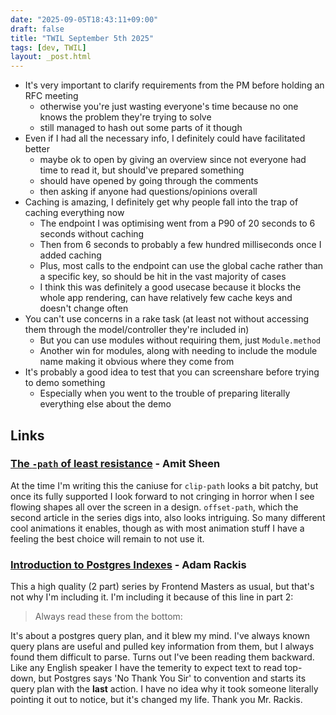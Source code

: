```yaml
---
date: "2025-09-05T18:43:11+09:00"
draft: false
title: "TWIL September 5th 2025"
tags: [dev, TWIL]
layout: _post.html
---
```


- It's very important to clarify requirements from the PM before holding an RFC meeting
  - otherwise you're just wasting everyone's time because no one knows the problem they're trying to solve
  - still managed to hash out some parts of it though
- Even if I had all the necessary info, I definitely could have facilitated better
  - maybe ok to open by giving an overview since not everyone had time to read it, but should've prepared something
  - should have opened by going through the comments
  - then asking if anyone had questions/opinions overall
- Caching is amazing, I definitely get why people fall into the trap of caching everything now
  - The endpoint I was optimising went from a P90 of 20 seconds to 6 seconds without caching
  - Then from 6 seconds to probably a few hundred milliseconds once I added caching
  - Plus, most calls to the endpoint can use the global cache rather than a specific key, so should be hit in the vast majority of cases
  - I think this was definitely a good usecase because it blocks the whole app rendering, can have relatively few cache keys and doesn't change often
- You can't use concerns in a rake task (at least not without accessing them through the model/controller they're included in)
  - But you can use modules without requiring them, just `Module.method`
  - Another win for modules, along with needing to include the module name making it obvious where they come from
- It's probably a good idea to test that you can screenshare before trying to demo something
  - Especially when you went to the trouble of preparing literally everything else about the demo

## Links

### [The `-path` of least resistance](https://frontendmasters.com/blog/the-path-of-least-resistance-part-1/) - Amit Sheen

At the time I'm writing this the caniuse for `clip-path` looks a bit patchy, but once its fully supported I look forward to not cringing in horror when I see flowing shapes all over the screen in a design. `offset-path`, which the second article in the series digs into, also looks intriguing. So many different cool animations it enables, though as with most animation stuff I have a feeling the best choice will remain to not use it.

### [Introduction to Postgres Indexes](https://frontendmasters.com/blog/intro-to-postgres-indexes/) - Adam Rackis

This a high quality (2 part) series by Frontend Masters as usual, but that's not why I'm including it. I'm including it because of this line in part 2:

> Always read these from the bottom:

It's about a postgres query plan, and it blew my mind. I've always known query plans are useful and pulled key information from them, but I always found them difficult to parse. Turns out I've been reading them backward. Like any English speaker I have the temerity to expect text to read top-down, but Postgres says 'No Thank You Sir' to convention and starts its query plan with the **last** action. I have no idea why it took someone literally pointing it out to notice, but it's changed my life. Thank you Mr. Rackis.
